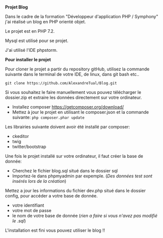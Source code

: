 **Projet Blog**

Dans le cadre de la formation "Développeur d'application PHP / Symphony" 
j'ai réalisé un blog en PHP orienté objet.

Le projet est en PHP 7.2.

Mysql est utilisé pour se projet.

J'ai utilisé l'IDE phpstorm.


**Pour installer le projet**

Pour cloner le projet  a partir du repository gitHub, utilisez la commande suivante dans le terminal de votre IDE, de linux, dans git bash etc..

`git clone https://github.com/AlexandreTual/Blog.git`

Si vous souhaitez le faire manuellement vous pouvez télécharger le dossier.zip et extraire les données directement sur votre ordinateur.

* Installez composer  https://getcomposer.org/download/
* Mettez à jour le projet en utilisant le composer.json et la commande suivante:
 `php composer.phar update`
 
 Les librairies suivante doivent avoir été installé par composer:
 * ckeditor
 * twig
 * twitter/bootstrap
 
 
 Une fois le projet installé sur votre ordinateur, il faut créer la base de donnée:
 * Cherchez le fichier blog.sql situé dans le dossier sql
 * Importez-le dans phpmyadmin par expemple.
 (*Des données test sont insérés lors de la création*)
 
 Mettez a jour les informations du fichier dev.php situé dans le dossier config, pour accéder a votre base de donnée.
 * votre identifiant 
 * votre mot de passe
 * le nom de votre base de donnée (*rien a faire si vous n'avez pas modifié le .sql*)
 
L'installation est fini vous pouvez utiliser le blog !!
 
 
 
 
 





 
